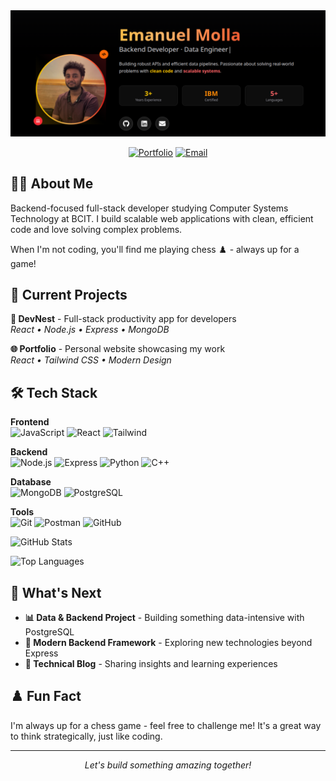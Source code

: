 <div align="center">
  <img src="portfolio-screenshot.png" alt="Portfolio Landing Page" width="1200"/>
</div>

<div align="center">
  
[![Portfolio](https://img.shields.io/badge/Portfolio-emanuelmolla.dev-blue?style=flat-square&logo=globe)](https://emanuelmolla.dev)
[![Email](https://img.shields.io/badge/Email-emanuelmolla@outlook.com-red?style=flat-square&logo=gmail)](mailto:emanuelmolla@outlook.com)

</div>

## 👨‍💻 About Me

Backend-focused full-stack developer studying Computer Systems Technology at BCIT. I build scalable web applications with clean, efficient code and love solving complex problems.

When I'm not coding, you'll find me playing chess ♟️ - always up for a game!

## 🚀 Current Projects

**🧠 DevNest** - Full-stack productivity app for developers  
*React • Node.js • Express • MongoDB*

**🌐 Portfolio** - Personal website showcasing my work  
*React • Tailwind CSS • Modern Design*

## 🛠️ Tech Stack

**Frontend**  
![JavaScript](https://img.shields.io/badge/-JavaScript-F7DF1E?style=flat-square&logo=javascript&logoColor=black)
![React](https://img.shields.io/badge/-React-61DAFB?style=flat-square&logo=react&logoColor=black)
![Tailwind](https://img.shields.io/badge/-Tailwind_CSS-38B2AC?style=flat-square&logo=tailwind-css&logoColor=white)

**Backend**  
![Node.js](https://img.shields.io/badge/-Node.js-339933?style=flat-square&logo=node.js&logoColor=white)
![Express](https://img.shields.io/badge/-Express-000000?style=flat-square&logo=express&logoColor=white)
![Python](https://img.shields.io/badge/-Python-3776AB?style=flat-square&logo=python&logoColor=white)
![C++](https://img.shields.io/badge/-C++-00599C?style=flat-square&logo=cplusplus&logoColor=white)

**Database**  
![MongoDB](https://img.shields.io/badge/-MongoDB-47A248?style=flat-square&logo=mongodb&logoColor=white)
![PostgreSQL](https://img.shields.io/badge/-PostgreSQL-336791?style=flat-square&logo=postgresql&logoColor=white)

**Tools**  
![Git](https://img.shields.io/badge/-Git-F05032?style=flat-square&logo=git&logoColor=white)
![Postman](https://img.shields.io/badge/-Postman-FF6C37?style=flat-square&logo=postman&logoColor=white)
![GitHub](https://img.shields.io/badge/-GitHub-181717?style=flat-square&logo=github&logoColor=white)

<!-- Overall stats -->
![GitHub Stats](https://github-readme-stats.vercel.app/api?username=Emanuel-DevX&show_icons=true&include_all_commits=true&count_private=true)

<!-- Top languages -->
![Top Languages](https://github-readme-stats.vercel.app/api/top-langs/?username=Emanuel-DevX&layout=compact)


## 🎯 What's Next

- **📊 Data & Backend Project** - Building something data-intensive with PostgreSQL
- **🚀 Modern Backend Framework** - Exploring new technologies beyond Express
- **📝 Technical Blog** - Sharing insights and learning experiences

## ♟️ Fun Fact

I'm always up for a chess game - feel free to challenge me! It's a great way to think strategically, just like coding.

---

<div align="center">
  <i>Let's build something amazing together!</i>
</div>
